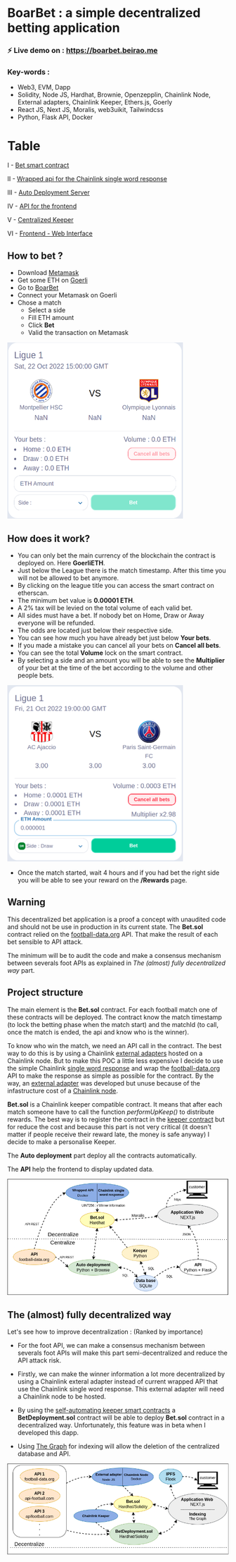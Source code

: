 # BoarBet : a simple decentralized betting application

### ⚡ Live demo on : https://boarbet.beirao.me

### Key-words :

- Web3, EVM, Dapp
- Solidity, Node JS, Hardhat, Brownie, Openzepplin, Chainlink Node, External adapters, Chainlink Keeper, Ethers.js, Goerly
- React JS, Next JS, Moralis, web3uikit, Tailwindcss
- Python, Flask API, Docker

# Table

I - [Bet smart contract](https://github.com/beirao/backend-decentralize-foot-bet)

II - [Wrapped api for the Chainlink single word response](https://github.com/beirao/footApiWrap-decentralize-foot-bet)

III - [Auto Deployment Server](https://github.com/beirao/autoDeployment-decentralize-foot-bet)

IV - [API for the frontend](https://github.com/beirao/flaskAPI-decentralize-foot-bet)

V - [Centralized Keeper](https://github.com/beirao/keeper-decentralize-foot-bet)

VI - [Frontend - Web Interface](https://github.com/beirao/front-decentralize-foot-bet)

## How to bet ?

- Download [Metamask](https://metamask.io/)
- Get some ETH on [Goerli](https://goerlifaucet.com/)
- Go to [BoarBet](https://boarbet.beirao.me)
- Connect your Metamask on Goerli
- Chose a match
  - Select a side
  - Fill ETH amount
  - Click **Bet**
  - Valid the transaction on Metamask

<img src="Annexes/match_demo2.png" width="400" height="400" />

## How does it work?

- You can only bet the main currency of the blockchain the contract is deployed on. Here **GoerliETH**.
- Just below the League there is the match timestamp. After this time you will not be allowed to bet anymore.
- By clicking on the league title you can access the smart contract on etherscan.
- The minimum bet value is **0.00001 ETH**.
- A 2% tax will be levied on the total volume of each valid bet.
- All sides must have a bet. If nobody bet on Home, Draw or Away everyone will be refunded.
- The odds are located just below their respective side.
- You can see how much you have already bet just below **Your bets**.
- If you made a mistake you can cancel all your bets on **Cancel all bets**.
- You can see the total **Volume** lock on the smart contract.
- By selecting a side and an amount you will be able to see the **Multiplier** of your bet at the time of the bet according to the volume and other people bets.

<img src="Annexes/match_demo3.png" width="400" height="400" />

- Once the match started, wait 4 hours and if you had bet the right side you will be able to see your reward on the **/Rewards** page.

<!-- <img src="Annexes/match_demo4.png" width="400" height="400" /> -->

## Warning

This decentralized bet application is a proof a concept with unaudited code and should not be use in production in its current state. The **Bet.sol** contract relied on the [football-data.org](https://www.football-data.org/) API. That make the result of each bet sensible to API attack.

The minimum will be to audit the code and make a consensus mechanism between severals foot APIs as explained in _The (almost) fully decentralized way_ part.

## Project structure

The main element is the **Bet.sol** contract. For each football match one of these contracts will be deployed. The contract know the match timestamp (to lock the betting phase when the match start) and the matchId (to call, once the match is ended, the api and know who is the winner).

To know who win the match, we need an API call in the contract. The best way to do this is by using a Chainlink [external adapters](https://docs.chain.link/docs/external-adapters/) hosted on a Chainlink node. But to make this POC a little less expensive I decide to use the simple Chainlink [single word response](https://docs.chain.link/docs/any-api/get-request/examples/single-word-response/) and wrap the [football-data.org](https://www.football-data.org/) API to make the response as simple as possible for the contract.
By the way, an [external adapter](https://github.com/beirao/chainlinkEA-decentralize-foot-bet) was developed but unuse because of the infastructure cost of a [Chainlink node](https://docs.chain.link/docs/running-a-chainlink-node/).

**Bet.sol** is a Chainlink keeper compatible contract. It means that after each match someone have to call the function _performUpKeep()_ to distribute rewards. The best way is to register the contract in the [keeper contract](https://automation.chain.link/) but for reduce the cost and because this part is not very critical (it doesn't matter if people receive their reward late, the money is safe anyway) I decide to make a personalise Keeper.

The **Auto deployment** part deploy all the contracts automatically.

The **API** help the frontend to display updated data.

![](Annexes/footbet_shema.drawio.png)

## The (almost) fully decentralized way

Let's see how to improve decentralization : (Ranked by importance)

- For the foot API, we can make a consensus mechanism between severals foot APIs will make this part semi-decentralized and reduce the API attack risk.

- Firstly, we can make the winner information a lot more decentralized by using a Chainlink exteral adapter instead of current wrapped API that use the Chainlink single word response. This external adapter will need a Chainlink node to be hosted.

- By using the [self-automating keeper smart contracts](https://docs.chain.link/docs/chainlink-automation/register-upkeep/) a **BetDeployment.sol** contract will be able to deploy **Bet.sol** contract in a decentralized way. Unfortunately, this feature was in beta when I developed this dapp.

- Using [The Graph](https://thegraph.com/en/) for indexing will allow the deletion of the centralized database and API.

![](Annexes/footbet_shema_full_decentralize.drawio.png)
